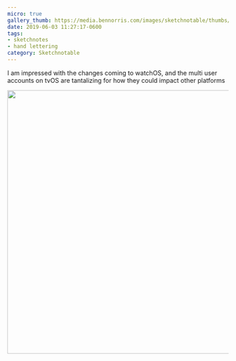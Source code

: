 ```yaml
---
micro: true
gallery_thumb: https://media.bennorris.com/images/sketchnotable/thumbs/wwdc-2019-tvos.jpg
date: 2019-06-03 11:27:17-0600
tags:
- sketchnotes
- hand lettering
category: Sketchnotable
---
```


I am impressed with the changes coming to watchOS, and the multi user accounts on tvOS are tantalizing for how they could impact other platforms

<img src="https://media.bennorris.com/images/sketchnotable/wwdc-2019/wwdc-2019-tvos.jpg" width="600" height="600" alt="" />